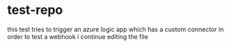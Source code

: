 # test-repo
this test tries to trigger an azure logic app which has a custom connector in order to test a webhook
i continue editing the file
